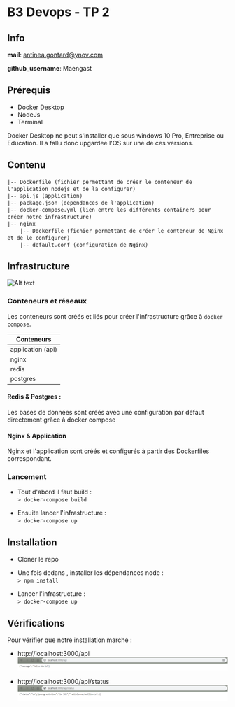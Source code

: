 # B3 Devops - TP 2

## Info

**mail**: antinea.gontard@ynov.com

**github_username**: Maengast

## Prérequis
- Docker Desktop
- NodeJs
- Terminal

Docker Desktop ne peut s'installer que sous windows 10 Pro, Entreprise ou Education. Il a fallu donc upgardee l'OS sur une de ces versions.

## Contenu

```
|-- Dockerfile (fichier permettant de créer le conteneur de l'application nodejs et de la configurer)
|-- api.js (application)
|-- package.json (dépendances de l'application)
|-- docker-compose.yml (lien entre les différents containers pour créer notre infrastructure)
|-- nginx
    |-- Dockerfile (fichier permettant de créer le conteneur de Nginx et de le configurer)
    |-- default.conf (configuration de Nginx)
```

## Infrastructure
![Alt text](images/Infrastructure.PNG "Infrastructure")

### Conteneurs et réseaux
  Les conteneurs sont créés et liés pour créer l'infrastructure grâce à `docker compose`.
  
  | Conteneurs | 
  |------------|
  | application (api) | 
  | nginx | 
  | redis | 
  |postgres| 
  
  #### Redis & Postgres : 
  Les bases de données sont créés avec une configuration par défaut directement grâce à docker compose
  
  #### Nginx & Application
  Nginx et l'application sont créés et configurés à partir des Dockerfiles correspondant.
  
  
### Lancement
  - Tout d'abord il faut build :   
  `> docker-compose build` 

  - Ensuite lancer l'infrastructure :   
  `> docker-compose up`


## Installation
  - Cloner le repo
  - Une fois dedans , installer les dépendances node :   
    `> npm install`
    
  - Lancer l'infrastructure :   
    `> docker-compose up`
    
## Vérifications
Pour vérifier que notre installation marche : 
  - http://localhost:3000/api
  ![Alt text](images/Api_index.PNG "Api Index")
  
  - http://localhost:3000/api/status
  ![Alt text](images/Api_status.PNG "Api Status")
